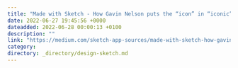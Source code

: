 ```yaml
---
title: "Made with Sketch - How Gavin Nelson puts the “icon” in “iconic”"
date: 2022-06-27 19:45:56 +0000
dateadded: 2022-06-28 00:00:13 +0100
description: ""
link: "https://medium.com/sketch-app-sources/made-with-sketch-how-gavin-nelson-puts-the-icon-in-iconic-f37227f32b94?source=rss----d23119b14977---4"
category:
directory: _directory/design-sketch.md
---
```

